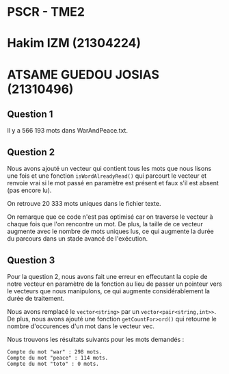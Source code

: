 # PSCR - TME2

# Hakim IZM (21304224)
# ATSAME GUEDOU JOSIAS (21310496)

## Question 1

Il y a 566 193 mots dans WarAndPeace.txt.

## Question 2

Nous avons ajouté un vecteur qui contient tous les mots que nous lisons une fois et une fonction `isWordAlreadyRead()` qui parcourt le vecteur et renvoie vrai si le mot passé en paramètre est présent et faux s'il est absent (pas encore lu).

On retrouve 20 333 mots uniques dans le fichier texte.

On remarque que ce code n'est pas optimisé car on traverse le vecteur à chaque fois que l'on rencontre un mot. De plus, la taille de ce vecteur augmente avec le nombre de mots uniques lus, ce qui augmente la durée du parcours dans un stade avancé de l'exécution.

## Question 3

Pour la question 2, nous avons fait une erreur en effecutant la copie de notre vecteur en paramètre de la fonction au lieu de passer un pointeur vers le vecteurs que nous manipulons, ce qui augmente considérablement la durée de traitement.

Nous avons remplacé le `vector<string>` par un `vector<pair<string,int>>`. De plus, nous avons ajouté une fonction `getCountFor>ord()` qui retourne le nombre d'occurences d'un mot dans le vecteur vec.

Nous trouvons les résultats suivants pour les mots demandés :

```
Compte du mot "war" : 298 mots.
Compte du mot "peace" : 114 mots.
Compte du mot "toto" : 0 mots.
```

